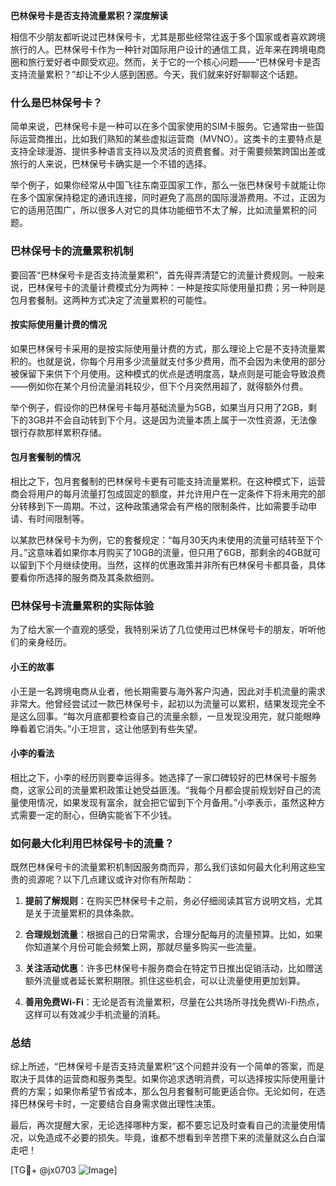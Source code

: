 **巴林保号卡是否支持流量累积？深度解读**

相信不少朋友都听说过巴林保号卡，尤其是那些经常往返于多个国家或者喜欢跨境旅行的人。巴林保号卡作为一种针对国际用户设计的通信工具，近年来在跨境电商圈和旅行爱好者中颇受欢迎。然而，关于它的一个核心问题——“巴林保号卡是否支持流量累积？”却让不少人感到困惑。今天，我们就来好好聊聊这个话题。

### 什么是巴林保号卡？

简单来说，巴林保号卡是一种可以在多个国家使用的SIM卡服务。它通常由一些国际运营商推出，比如我们熟知的某些虚拟运营商（MVNO）。这类卡的主要特点是支持全球漫游、提供多种语言支持以及灵活的资费套餐。对于需要频繁跨国出差或旅行的人来说，巴林保号卡确实是一个不错的选择。

举个例子，如果你经常从中国飞往东南亚国家工作，那么一张巴林保号卡就能让你在多个国家保持稳定的通讯连接，同时避免了高昂的国际漫游费用。不过，正因为它的适用范围广，所以很多人对它的具体功能细节不太了解，比如流量累积的问题。

### 巴林保号卡的流量累积机制

要回答“巴林保号卡是否支持流量累积”，首先得弄清楚它的流量计费规则。一般来说，巴林保号卡的流量计费模式分为两种：一种是按实际使用量扣费；另一种则是包月套餐制。这两种方式决定了流量累积的可能性。

#### 按实际使用量计费的情况

如果巴林保号卡采用的是按实际使用量计费的方式，那么理论上它是不支持流量累积的。也就是说，你每个月用多少流量就支付多少费用，而不会因为未使用的部分被保留下来供下个月使用。这种模式的优点是透明度高，缺点则是可能会导致浪费——例如你在某个月份流量消耗较少，但下个月突然用超了，就得额外付费。

举个例子，假设你的巴林保号卡每月基础流量为5GB，如果当月只用了2GB，剩下的3GB并不会自动转到下个月。这是因为流量本质上属于一次性资源，无法像银行存款那样累积存储。

#### 包月套餐制的情况

相比之下，包月套餐制的巴林保号卡更有可能支持流量累积。在这种模式下，运营商会将用户的每月流量打包成固定的额度，并允许用户在一定条件下将未用完的部分转移到下一周期。不过，这种政策通常会有严格的限制条件，比如需要手动申请、有时间限制等。

以某款巴林保号卡为例，它的套餐规定：“每月30天内未使用的流量可结转至下个月。”这意味着如果你本月购买了10GB的流量，但只用了6GB，那剩余的4GB就可以留到下个月继续使用。当然，这样的优惠政策并非所有巴林保号卡都具备，具体要看你所选择的服务商及其条款细则。

### 巴林保号卡流量累积的实际体验

为了给大家一个直观的感受，我特别采访了几位使用过巴林保号卡的朋友，听听他们的亲身经历。

#### 小王的故事

小王是一名跨境电商从业者，他长期需要与海外客户沟通，因此对手机流量的需求非常大。他曾经尝试过一款巴林保号卡，起初以为流量可以累积，结果发现完全不是这么回事。“每次月底都要检查自己的流量余额，一旦发现没用完，就只能眼睁睁看着它消失。”小王坦言，这让他感到有些失望。

#### 小李的看法

相比之下，小李的经历则要幸运得多。她选择了一家口碑较好的巴林保号卡服务商，这家公司的流量累积政策让她受益匪浅。“我每个月都会提前规划好自己的流量使用情况，如果发现有富余，就会把它留到下个月备用。”小李表示，虽然这种方式需要一定的耐心，但确实能省下不少钱。

### 如何最大化利用巴林保号卡的流量？

既然巴林保号卡的流量累积机制因服务商而异，那么我们该如何最大化利用这些宝贵的资源呢？以下几点建议或许对你有所帮助：

1. **提前了解规则**：在购买巴林保号卡之前，务必仔细阅读其官方说明文档，尤其是关于流量累积的具体条款。
   
2. **合理规划流量**：根据自己的日常需求，合理分配每月的流量预算。比如，如果你知道某个月份可能会频繁上网，那就尽量多购买一些流量。

3. **关注活动优惠**：许多巴林保号卡服务商会在特定节日推出促销活动，比如赠送额外流量或者延长累积期限。抓住这些机会，可以让流量使用更加划算。

4. **善用免费Wi-Fi**：无论是否有流量累积，尽量在公共场所寻找免费Wi-Fi热点，这样可以有效减少手机流量的消耗。

### 总结

综上所述，“巴林保号卡是否支持流量累积”这个问题并没有一个简单的答案，而是取决于具体的运营商和服务类型。如果你追求透明消费，可以选择按实际使用量计费的方案；如果你希望节省成本，那么包月套餐制可能更适合你。无论如何，在选择巴林保号卡时，一定要结合自身需求做出理性决策。

最后，再次提醒大家，无论选择哪种方案，都不要忘记及时查看自己的流量使用情况，以免造成不必要的损失。毕竟，谁都不想看到辛苦攒下来的流量就这么白白溜走吧！

[TG💪+ @jx0703 ![Image](https://github.com/user-attachments/assets/dbca1d08-cadb-493c-b0ec-ad6f7a83f270)]